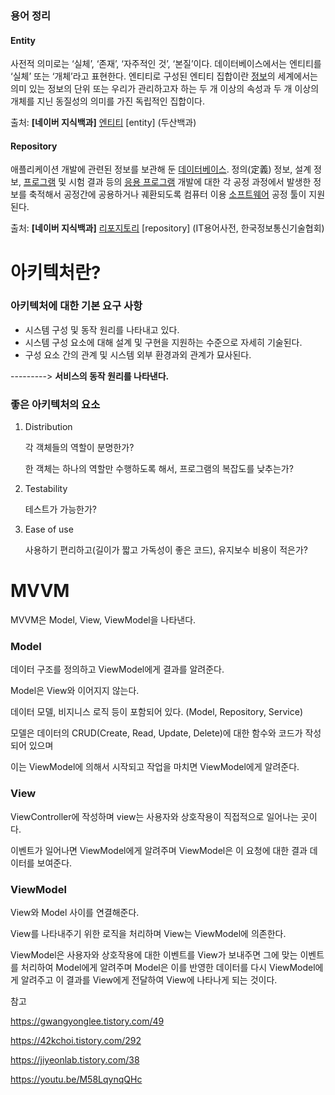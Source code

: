 ### 용어 정리 

#### Entity 

사전적 의미로는 ‘실체’, ‘존재’, ‘자주적인 것’, ‘본질’이다. 데이터베이스에서는 엔티티를 ‘실체’ 또는 ‘개체’라고 표현한다. 엔티티로 구성된 엔티티 집합이란 [정보](https://terms.naver.com/entry.nhn?docId=1140447&ref=y)의 세계에서는 의미 있는 정보의 단위 또는 우리가 관리하고자 하는 두 개 이상의 속성과 두 개 이상의 개체를 지닌 동질성의 의미를 가진 독립적인 집합이다.

출처: **[네이버 지식백과]** [엔티티](https://terms.naver.com/entry.naver?docId=1179872) [entity] (두산백과)

#### Repository

애플리케이션 개발에 관련된 정보를 보관해 둔 [데이터베이스](https://terms.naver.com/entry.nhn?docId=842806&ref=y). 정의(定義) 정보, 설계 정보, [프로그램](https://terms.naver.com/entry.nhn?docId=833746&ref=y) 및 시험 결과 등의 [응용 프로그램](https://terms.naver.com/entry.nhn?docId=815270&ref=y) 개발에 대한 각 공정 과정에서 발생한 정보를 축적해서 공정간에 공용하거나 궤환되도록 컴퓨터 이용 [소프트웨어](https://terms.naver.com/entry.nhn?docId=837523&ref=y) 공정 툴이 지원된다.

출처: **[네이버 지식백과]** [리포지토리](https://terms.naver.com/entry.naver?docId=845827) [repository] (IT용어사전, 한국정보통신기술협회)



# 아키텍처란?

### 아키텍처에 대한 기본 요구 사항

+ 시스템 구성 및 동작 원리를 나타내고 있다.
+ 시스템 구성 요소에 대해 설계 및 구현을 지원하는 수준으로 자세히 기술된다.
+ 구성 요소 간의 관계 및 시스템 외부 환경과외 관계가 묘사된다.

---------> **서비스의 동작 원리를 나타낸다.**



### 좋은 아키텍처의 요소 

1. Distribution

   각 객체들의 역할이 분명한가?

   한 객체는 하나의 역할만 수행하도록 해서, 프로그램의 복잡도를 낮추는가? 

2. Testability

   테스트가 가능한가?

3. Ease of use

   사용하기 편리하고(길이가 짧고 가독성이 좋은 코드), 유지보수 비용이 적은가?



# MVVM

MVVM은 Model, View, ViewModel을 나타낸다. 

### Model

데이터 구조를 정의하고 ViewModel에게 결과를 알려준다. 

Model은 View와 이어지지 않는다. 



데이터 모델, 비지니스 로직 등이 포함되어 있다. (Model, Repository, Service)

모델은 데이터의 CRUD(Create, Read, Update, Delete)에 대한 함수와 코드가 작성되어 있으며 

이는 ViewModel에 의해서 시작되고 작업을 마치면 ViewModel에게 알려준다. 

### View

ViewController에 작성하며 view는 사용자와 상호작용이 직접적으로 일어나는 곳이다.

이벤트가 일어나면 ViewModel에게 알려주며 ViewModel은 이 요청에 대한 결과 데이터를 보여준다. 

### ViewModel

View와 Model 사이를 연결해준다.

View를 나타내주기 위한 로직을 처리하며 View는 ViewModel에 의존한다. 

ViewModel은 사용자와 상호작용에 대한 이벤트를 View가 보내주면 그에 맞는 이벤트를 처리하여 Model에게 알려주며 Model은 이를 반영한 데이터를 다시 ViewModel에게 알려주고 이 결과를 View에게 전달하여 View에 나타나게 되는 것이다. 








참고

https://gwangyonglee.tistory.com/49

https://42kchoi.tistory.com/292

https://jiyeonlab.tistory.com/38

https://youtu.be/M58LqynqQHc